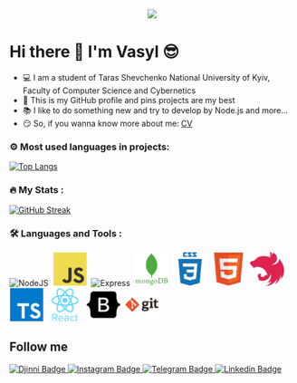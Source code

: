 <div id="header" align="center">

  <img src="https://media.giphy.com/media/fwbzI2kV3Qrlpkh59e/giphy.gif" width="300" />
</div>

<h1> Hi there 👋
I'm Vasyl 😎</h1>

- 💻 I am a student of Taras Shevchenko National University of Kyiv, Faculty of Computer Science and Cybernetics 
- 🙂 This is my GitHub profile and pins projects are my best 
- 📚 I like to do something new and try to develop by Node.js and more... 
- 😏 So, if you wanna know more about me: <a href="https://drive.google.com/file/d/1NRLjE8u1532OSdyGvy3htGkirzU-fvW_/view?usp=share_link">CV</a> 

### ⚙ Most used languages in projects:
[![Top Langs](https://github-readme-stats.vercel.app/api/top-langs/?username=vasyl1312&theme=vision-friendly-dark)](https://github.com/anuraghazra/github-readme-stats)

### :fire: My Stats :
[![GitHub Streak](http://github-readme-streak-stats.herokuapp.com?user=vasyl1312&theme=dark&hide_border=true)](https://git.io/streak-stats)


### :hammer_and_wrench: Languages and Tools :
  <div>
  <img src="https://cdn-icons-png.flaticon.com/512/919/919825.png" title="NodeJS" alt="NodeJS" width="60" height="60"/>&nbsp;     <img src="https://github.com/devicons/devicon/blob/master/icons/javascript/javascript-original.svg" title="JavaScript" alt="JavaScript" width="60" height="60"/>&nbsp;
  <img src="https://itproger.com/intensive/img/express.png" title="Express" alt="Express" width="60" height="60"/>&nbsp;
  <img src="https://github.com/devicons/devicon/blob/master/icons/mongodb/mongodb-plain-wordmark.svg" title="MongoDb" alt="MongoDb" width="60" height="60"/>&nbsp;
  <img src="https://github.com/devicons/devicon/blob/master/icons/css3/css3-plain-wordmark.svg"  title="CSS3" alt="CSS" width="60" height="60"/>&nbsp;
  <img src="https://github.com/devicons/devicon/blob/master/icons/html5/html5-original.svg" title="HTML5" alt="HTML" width="60" height="60"/>&nbsp; 
  <img src="https://github.com/devicons/devicon/blob/master/icons/nestjs/nestjs-plain.svg" title="NestJS" alt="NestJS" width="60" height="60"/>&nbsp; 
  <img src="https://github.com/devicons/devicon/blob/master/icons/typescript/typescript-plain.svg" title="TypeScript" alt="TypeScript" width="60" height="60"/>&nbsp; 
    <img src="https://github.com/devicons/devicon/blob/master/icons/react/react-original-wordmark.svg" title="React" alt="React" width="60" height="60"/>&nbsp;
  <img src="  https://github.com/devicons/devicon/blob/master/icons/bootstrap/bootstrap-plain.svg            " title="Bootstrap" alt="Bootstrap" width="60" height="60"/>&nbsp;
  <img src="https://github.com/devicons/devicon/blob/master/icons/git/git-original-wordmark.svg" title="Git" **alt="Git" width="60" height="60"/>
</div>
  
  <h2>Follow me</h2>
<div id="badges">
  <a href="https://djinni.co/q/d9b5f577b1/">
    <img src="http://djinni.co/static/favicons/v03/favicon-196x196.png" alt="Djinni Badge" width="50"/>
  </a>
  <a href="https://www.instagram.com/vasyllko/">
    <img src="https://upload.wikimedia.org/wikipedia/commons/thumb/e/e7/Instagram_logo_2016.svg/768px-Instagram_logo_2016.svg.png" alt="Instagram Badge" width="50"/>
  </a>
  <a href="https://t.me/vasylkoo">
    <img src="https://upload.wikimedia.org/wikipedia/commons/thumb/8/82/Telegram_logo.svg/2048px-Telegram_logo.svg.png" alt="Telegram Badge" width="50"/>
  </a>
    <a href="https://www.linkedin.com/in/vasyl-hryts-b2aa5121b/">
    <img src="https://cdn-icons-png.flaticon.com/512/174/174857.png" alt="Linkedin Badge" width="50"/>
  </a>
</div>
